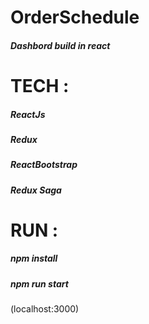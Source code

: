 # OrderSchedule
##### Dashbord build in react

# TECH :
##### ReactJs 
##### Redux
##### ReactBootstrap
##### Redux Saga

# RUN :

##### npm install
##### npm run start  
(localhost:3000)